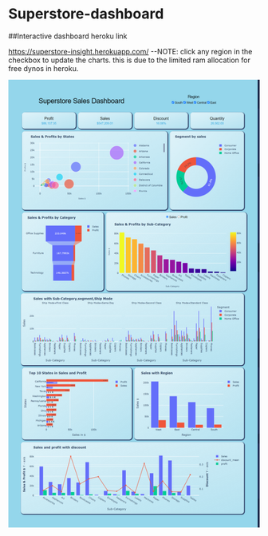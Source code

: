 # Superstore-dashboard
##Interactive dashboard heroku link

https://superstore-insight.herokuapp.com/
--NOTE: click any region in the checkbox to update the charts. this is due to the limited ram allocation for free dynos in heroku.

![](https://github.com/hareeharan03/Superstore-dashboard/blob/4de2f42ccbd7169c54d55100604a7726285bb172/output/Dashboard.png)
